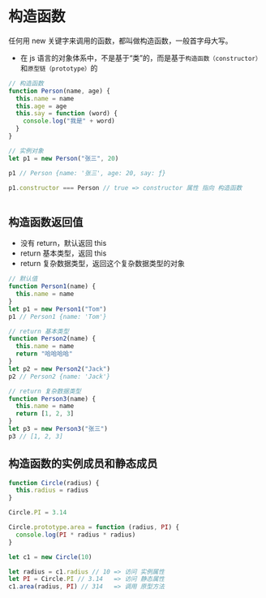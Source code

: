 # 构造函数

任何用 new 关键字来调用的函数，都叫做构造函数，一般首字母大写。

- 在 js 语言的对象体系中，不是基于“类”的，而是基于`构造函数（constructor）`和`原型链（prototype）`的

```js
// 构造函数
function Person(name, age) {
  this.name = name
  this.age = age
  this.say = function (word) {
    console.log("我是" + word)
  }
}

// 实例对象
let p1 = new Person("张三", 20)

p1 // Person {name: '张三', age: 20, say: ƒ}

p1.constructor === Person // true => constructor 属性 指向 构造函数
```

<img :src="$withBase('/javaScript/basis/构造函数_1.png')">

## 构造函数返回值

- 没有 return，默认返回 this
- return 基本类型，返回 this
- return 复杂数据类型，返回这个复杂数据类型的对象

```js
// 默认值
function Person1(name) {
  this.name = name
}
let p1 = new Person1("Tom")
p1 // Person1 {name: 'Tom'}

// return 基本类型
function Person2(name) {
  this.name = name
  return "哈哈哈哈"
}
let p2 = new Person2("Jack")
p2 // Person2 {name: 'Jack'}

// return 复杂数据类型
function Person3(name) {
  this.name = name
  return [1, 2, 3]
}
let p3 = new Person3("张三")
p3 // [1, 2, 3]
```

## 构造函数的实例成员和静态成员

```js
function Circle(radius) {
  this.radius = radius
}

Circle.PI = 3.14

Circle.prototype.area = function (radius, PI) {
  console.log(PI * radius * radius)
}

let c1 = new Circle(10)

let radius = c1.radius // 10 => 访问 实例属性
let PI = Circle.PI // 3.14   => 访问 静态属性
c1.area(radius, PI) // 314   => 调用 原型方法
```

<img :src="$withBase('/javaScript/basis/构造函数_2.png')">
<img :src="$withBase('/javaScript/basis/构造函数_3.png')">
